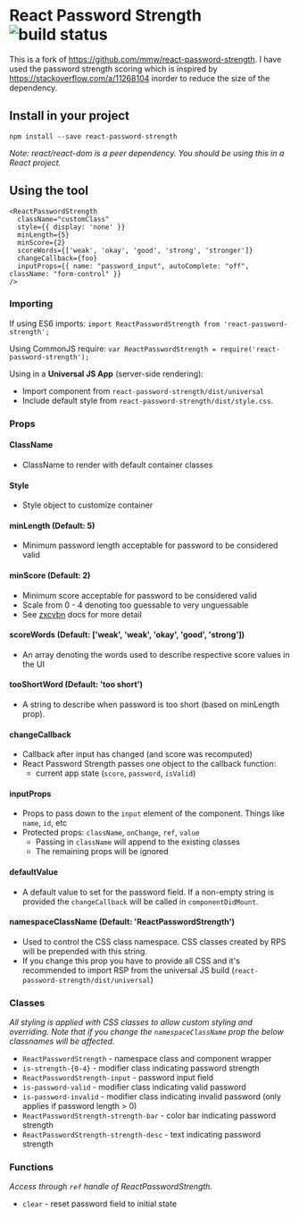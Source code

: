 # React Password Strength ![build status](https://codeship.com/projects/0fd512b0-c9f6-0134-86e7-125925b29f4b/status?branch=master)

This is a fork of https://github.com/mmw/react-password-strength.
I have used the password strength scoring which is inspired by https://stackoverflow.com/a/11268104 inorder to reduce the size of the dependency.

## Install in your project

`npm install --save react-password-strength`

_Note: react/react-dom is a peer dependency. You should be using this in a React project._

## Using the tool

```
<ReactPasswordStrength
  className="customClass"
  style={{ display: 'none' }}
  minLength={5}
  minScore={2}
  scoreWords={['weak', 'okay', 'good', 'strong', 'stronger']}
  changeCallback={foo}
  inputProps={{ name: "password_input", autoComplete: "off", className: "form-control" }}
/>
```

### Importing

If using ES6 imports:
`import ReactPasswordStrength from 'react-password-strength';`

Using CommonJS require:
`var ReactPasswordStrength = require('react-password-strength');`

Using in a __Universal JS App__ (server-side rendering):
- Import component from `react-password-strength/dist/universal`
- Include default style from `react-password-strength/dist/style.css`.

### Props

#### ClassName

- ClassName to render with default container classes

#### Style

- Style object to customize container

#### minLength (Default: 5)

- Minimum password length acceptable for password to be considered valid

#### minScore (Default: 2)

- Minimum score acceptable for password to be considered valid
- Scale from 0 - 4 denoting too guessable to very unguessable
- See [zxcvbn](https://github.com/dropbox/zxcvbn) docs for more detail

#### scoreWords (Default: ['weak', 'weak', 'okay', 'good', 'strong'])

- An array denoting the words used to describe respective score values in the UI

#### tooShortWord (Default: 'too short')

- A string to describe when password is too short (based on minLength prop).

#### changeCallback

- Callback after input has changed (and score was recomputed)
- React Password Strength passes one object to the callback function:
    - current app state (`score`, `password`, `isValid`)

#### inputProps

- Props to pass down to the `input` element of the component. Things like `name`, `id`, etc
- Protected props: `className`, `onChange`, `ref`, `value`
  - Passing in `className` will append to the existing classes
  - The remaining props will be ignored

#### defaultValue

- A default value to set for the password field. If a non-empty string is provided the `changeCallback` will be called in `componentDidMount`.

#### namespaceClassName (Default: 'ReactPasswordStrength')

- Used to control the CSS class namespace. CSS classes created by RPS will be prepended with this string.
- If you change this prop you have to provide all CSS and it's recommended to import RSP from the universal JS build (`react-password-strength/dist/universal`)

### Classes

_All styling is applied with CSS classes to allow custom styling and overriding. Note that if you change the `namespaceClassName` prop the below classnames will be affected._
- `ReactPasswordStrength` - namespace class and component wrapper
- `is-strength-{0-4}` - modifier class indicating password strength
- `ReactPasswordStrength-input` - password input field
- `is-password-valid` - modifier class indicating valid password
- `is-password-invalid` - modifier class indicating invalid password (only applies if password length > 0)
- `ReactPasswordStrength-strength-bar` - color bar indicating password strength
- `ReactPasswordStrength-strength-desc` - text indicating password strength


### Functions

_Access through `ref` handle of ReactPasswordStrength._
- `clear` - reset password field to initial state

